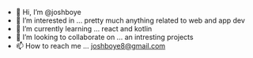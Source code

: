 - 👋 Hi, I’m @joshboye
- 👀 I’m interested in ... pretty much anything related to web and app dev
- 🌱 I’m currently learning ... react and kotlin
- 💞️ I’m looking to collaborate on ... an intresting projects 
- 📫 How to reach me ... joshboye8@gmail.com

<!---
joshboye/joshboye is a ✨ special ✨ repository because its `README.md` (this file) appears on your GitHub profile.
You can click the Preview link to take a look at your changes.
--->
